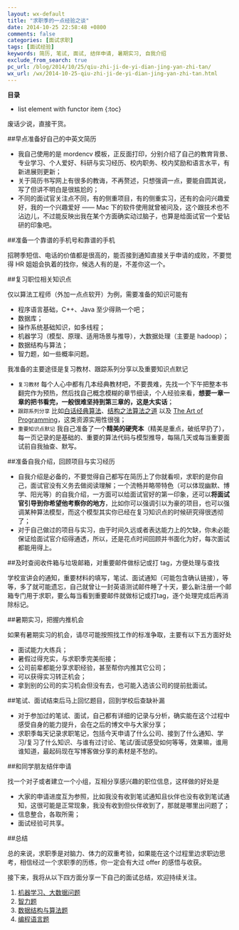 ```yaml
---
layout: wx-default
title: "求职季的一点经验之谈"
date: 2014-10-25 22:58:48 +0800
comments: false
categories: [面试求职]
tags: [面试经验]
keywords: 简历, 笔试, 面试, 结伴申请, 暑期实习, 自我介绍
exclude_from_search: true
pc_url: /blog/2014/10/25/qiu-zhi-ji-de-yi-dian-jing-yan-zhi-tan/
wx_url: /wx/2014-10-25-qiu-zhi-ji-de-yi-dian-jing-yan-zhi-tan.html
---
```


__目录__

* list element with functor item
{:toc}

废话少说，直接干货。

<!-- excerpt start -->

##早点准备好自己的中英文简历

- 我自己使用的是 mordencv 模板，正反面打印，分别介绍了自己的教育背景、专业学习、个人爱好、科研与实习经历、校内职务、校内奖励和语言水平，有新进展则更新；
- 关于简历书写网上有很多的教诲，不再赘述，只想强调一点，要能自圆其说，写了但讲不明白是很尴尬的；
- 不同的面试官关注点不同，有的侧重项目，有的侧重实习，还有的会问兴趣爱好，我的一个兴趣爱好 —— Mac 下的软件使用就曾被问及，这个跟技术也不沾边儿，不过能反映出我在某个方面确实动过脑子，也算是给面试官一个爱钻研的印象吧。
	
##准备一个靠谱的手机号和靠谱的手机

招聘季短信、电话的价值都是很高的，能否接到通知直接关乎申请的成败，不要觉得 HR 姐姐会执着的找你，候选人有的是，不差你这一个。

<!-- excerpt end -->

##复习职位相关知识点

仅以算法工程师（外加一点点软开）为例，需要准备的知识可能有

- 程序语言基础，C\++、Java 至少得熟一个吧；
- 数据库；
- 操作系统基础知识，如多线程；
- 机器学习（模型、原理、适用场景与推导），大数据处理（主要是 hadoop）；
- 数据结构与算法；
- 智力题，如一些概率问题。
		
我准备的主要途径是复习教材、跟踪系列分享以及重要知识点默记

- `复习教材` 每个人心中都有几本经典教材吧，不要畏难，先找一个下午把整本书翻完作为预热，然后找自己概念模糊的章节细读，个人经验来看，**想要一章一章的把书看完，一般很难坚持到第三章的，这是大实话**；
- `跟踪系列分享` 比如[白话经典算法](http://blog.csdn.net/morewindows/article/category/859207)、[结构之法算法之道](http://blog.csdn.net/v_july_v) 以及 [The Art of Programming](https://github.com/julycoding/The-Art-Of-Programming-by-July)，这类资源实用性很强；
- `重要知识点默记` 我自己准备了一个**精美的硬壳本**（精美是重点，破纸早扔了），每一页记录的是基础的、重要的算法代码与模型推导，每隔几天或每当重要面试前自我抽查、默写。
	
##准备自我介绍，回顾项目与实习经历

- 自我介绍是必备的，不要觉得自己都写在简历上了你就看呗，求职的是你自己，面试官没有义务去做阅读理解；一个流畅并略带特色（可以体现幽默、博学、阳光等）的自我介绍，一方面可以给面试官好的第一印象，还可以**将面试官引导到你希望他考察你的地方**，比如你可以强调引以为豪的项目，也可以强调某种算法模型，而这个模型其实你已经在复习知识点的时候研究得很透彻了；
- 对于自己做过的项目与实习，由于时间久远或者表达能力上的欠缺，你未必能保证给面试官介绍得通透，所以，还是花点时间回顾并书面化为好，每次面试都能用得上。
	
##及时查阅收件箱与垃圾邮箱，对重要邮件做标记或打 tag，方便处理与查找

学校宣讲会的通知，重要材料的填写，笔试、面试通知（可能包含确认链接），等等，多了就可能遗忘，自己就曾让一封英语测试邮件睡了十天，要么新注册一个邮箱专门用于求职，要么每当看到重要邮件就做标记或打tag，逐个处理完成后再消除标记。

##暑期实习，把握内推机会

如果有暑期实习的机会，请尽可能按照找工作的标准争取，主要有以下五方面好处

- 面试能力大练兵；
- 暑假过得充实，与求职季完美衔接；
- 公司前辈都能分享求职经验，甚至帮你内推其它公司；
- 可以获得实习转正机会；
- 拿到别的公司的实习机会但没有去，也可能入选该公司的提前批面试。

##笔试、面试结束后马上回忆题目，回到学校后查缺补漏

- 对于参加过的笔试、面试，自己都有详细的记录与分析，确实能在这个过程中感受自身的能力提升，会在之后的博文中与大家分享；
- 求职季每天记录求职笔记，包括今天申请了什么公司、接到了什么通知、学习/复习了什么知识、与谁有过讨论、笔试/面试感受如何等等，效果嘛，谁用谁知道，最起码现在写博客做分享的素材是不愁的。
	
##和同学朋友结伴申请

找一个对子或者建立一个小组，互相分享感兴趣的职位信息，这样做的好处是

- 大家的申请进度互为参照，比如我没有收到笔试通知且伙伴也没有收到笔试通知，这很可能是正常现象，我没有收到但伙伴收到了，那就是哪里出问题了；
- 信息整合，各取所需；
- 面试经验可共享。

##总结

总的来说，求职季是对脑力、体力的双重考验，如果能在这个过程里边求职边思考，相信经过一个求职季的历练，你一定会有大过 offer 的感悟与收获。

接下来，我将从以下四方面分享一下自己的面试总结，欢迎持续关注。

1. [机器学习、大数据问题](/wx/2014-11-06-mian-shi-jing-yan-zhi-ji-qi-xue-xi-da-shu-ju-wen-ti.html)
2. [智力题](/wx/2014-11-07-mian-shi-jing-yan-fen-xiang-zhi-zhi-li-ti.html)
3. [数据结构与算法题](/wx/2014-11-18-mian-shi-jing-yan-fen-xiang-zhi-shu-ju-jie-gou-suan-fa-fen-xiang.html)
4. [编程语言题](/wx/2014-11-25-mian-shi-jing-yan-fen-xiang-zhi-bian-cheng-yu-yan-ti.html)